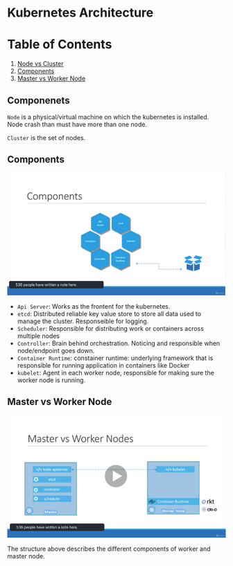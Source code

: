# Kubernetes Architecture

# Table of Contents

1. [Node vs Cluster](#NodeCluster)
2. [Components](#Components)
3. [Master vs Worker Node](#MasterWorker)

## Componenets<a name="Components" />

`Node` is a physical/virtual machine on which the kubernetes is installed.
Node crash than must have more than one node.

`Cluster` is the set of nodes.

## Components<a name="Components" />

![Components](../../../../assets/images/k8sComponents.png)

- `Api Server`: Works as the frontent for the kubernetes. 
- `etcd`: Distributed reliable key value store to store all data used to manage the cluster. Responseible for logging.
- `Scheduler`: Responsible for distributing work or containers across multiple nodes
- `Controller`: Brain behind orchestration. Noticing and responsible when node/endpoint goes down.
- `Container Runtime`: constainer runtime: underlying framework that is responsible for running application in containers like Docker
- `kubelet`: Agent in each worker node, responsible for making sure the worker node is running.

## Master vs Worker Node<a name="MasterWorker" />

![MasterWorker](../../../../assets/images/k8sMasterWorker.png)

The structure above describes the different components of worker and master node.

